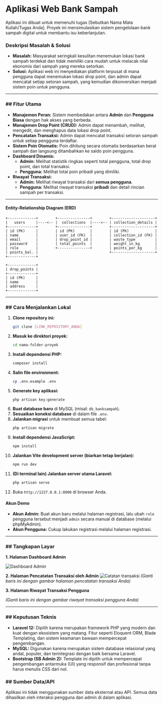 # Aplikasi Web Bank Sampah
Aplikasi ini dibuat untuk memenuhi tugas [Sebutkan Nama Mata Kuliah/Tugas Anda]. Proyek ini mensimulasikan sistem pengelolaan bank sampah digital untuk membantu isu keberlanjutan.

### Deskripsi Masalah & Solusi

* **Masalah:** Masyarakat seringkali kesulitan menemukan lokasi bank sampah terdekat dan tidak memiliki cara mudah untuk melacak nilai ekonomis dari sampah yang mereka setorkan.
* **Solusi:** Aplikasi web ini menyediakan platform terpusat di mana pengguna dapat menemukan lokasi drop point, dan admin dapat mencatat setiap setoran sampah, yang kemudian dikonversikan menjadi sistem poin untuk pengguna.

---

### ## Fitur Utama

* **Manajemen Peran:** Sistem membedakan antara **Admin** dan **Pengguna Biasa** dengan hak akses yang berbeda.
* **Manajemen Drop Point (CRUD):** Admin dapat menambah, melihat, mengedit, dan menghapus data lokasi drop point.
* **Pencatatan Transaksi:** Admin dapat mencatat transaksi setoran sampah untuk setiap pengguna terdaftar.
* **Sistem Poin Otomatis:** Poin dihitung secara otomatis berdasarkan berat sampah dan langsung ditambahkan ke saldo poin pengguna.
* **Dashboard Dinamis:**
    * **Admin:** Melihat statistik ringkas seperti total pengguna, total drop point, dan total transaksi.
    * **Pengguna:** Melihat total poin pribadi yang dimiliki.
* **Riwayat Transaksi:**
    * **Admin:** Melihat riwayat transaksi dari **semua pengguna**.
    * **Pengguna:** Melihat riwayat transaksi **pribadi** dan detail rincian sampah per transaksi.

---

#### Entity-Relationship Diagram (ERD)

```text
+-------------+        +---------------+        +--------------------+
|   users     |----<-- |  collections  |----<-- | collection_details |
+-------------+        +---------------+        +--------------------+
| id (PK)     |        | id (PK)       |        | id (PK)            |
| name        |        | user_id (FK)  |        | collection_id (FK) |
| email       |        | drop_point_id |        | waste_type         |
| password    |        | total_points  |        | weight_in_kg       |
| role        |        +---------------+        | points_per_kg      |
| points_bal. |                                 +--------------------+
+-------------+

+-------------+
| drop_points |
+-------------+
| id (PK)     |
| name        |
| address     |
+-------------+
```
---

### ## Cara Menjalankan Lokal

1.  **Clone repository ini:**
    ```bash
    git clone [LINK_REPOSITORY_ANDA]
    ```
2.  **Masuk ke direktori proyek:**
    ```bash
    cd nama-folder-proyek
    ```
3.  **Install dependensi PHP:**
    ```bash
    composer install
    ```
4.  **Salin file environment:**
    ```bash
    cp .env.example .env
    ```
5.  **Generate key aplikasi:**
    ```bash
    php artisan key:generate
    ```
6.  **Buat database baru** di MySQL (misal: `db_banksampah`).
7.  **Sesuaikan koneksi database** di dalam file `.env`.
8.  **Jalankan migrasi** untuk membuat semua tabel:
    ```bash
    php artisan migrate
    ```
9.  **Install dependensi JavaScript:**
    ```bash
    npm install
    ```
10. **Jalankan Vite development server (biarkan tetap berjalan):**
    ```bash
    npm run dev
    ```
11. **(Di terminal lain) Jalankan server utama Laravel:**
    ```bash
    php artisan serve
    ```
12. Buka `http://1227.0.0.1:8000` di browser Anda.

#### Akun Demo
* **Akun Admin:** Buat akun baru melalui halaman registrasi, lalu ubah `role` pengguna tersebut menjadi `admin` secara manual di database (melalui phpMyAdmin).
* **Akun Pengguna:** Cukup lakukan registrasi melalui halaman registrasi.

---

### ## Tangkapan Layar

**1. Halaman Dashboard Admin**

![Dashboard Admin](https://github.com/rafiputra222/bank-sampah/blob/main/Screenshot%202025-09-09%20222014.png?raw=true)

**2. Halaman Pencatatan Transaksi oleh Admin**
![Catatan transaksi]([https://github.com/rafiputra222/bank-sampah/blob/main/Screenshot%202025-09-09%20222014.png?raw=true](https://github.com/rafiputra222/bank-sampah/blob/main/Screenshot%202025-09-09%20222056.png?raw=true))
*(Ganti baris ini dengan gambar halaman pencatatan transaksi Anda)*

**3. Halaman Riwayat Transaksi Pengguna**

*(Ganti baris ini dengan gambar riwayat transaksi pengguna Anda)*

---

### ## Keputusan Teknis

* **Laravel 12:** Dipilih karena merupakan framework PHP yang modern dan kuat dengan ekosistem yang matang. Fitur seperti Eloquent ORM, Blade Templating, dan sistem keamanan bawaan mempercepat pengembangan.
* **MySQL:** Digunakan karena merupakan sistem database relasional yang andal, populer, dan terintegrasi dengan baik bersama Laravel.
* **Bootstrap (SB Admin 2):** Template ini dipilih untuk mempercepat pengembangan antarmuka (UI) yang responsif dan profesional tanpa harus menulis CSS dari nol.

### ## Sumber Data/API

Aplikasi ini tidak menggunakan sumber data eksternal atau API. Semua data dihasilkan oleh interaksi pengguna dan admin di dalam aplikasi.





